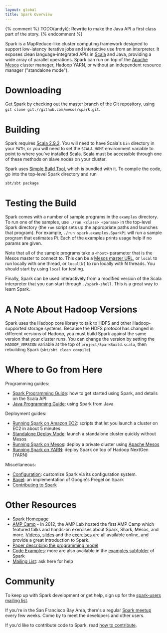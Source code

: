 ```yaml
---
layout: global
title: Spark Overview
---
```


{% comment %}
TODO(andyk): Rewrite to make the Java API a first class part of the story.
{% endcomment %}

Spark is a MapReduce-like cluster computing framework designed to support low-latency iterative jobs and interactive use from an interpreter. It exposes clean language-integrated APIs in [Scala](http://www.scala-lang.org) and Java, providing a wide array of parallel operations. Spark can run on top of the [Apache Mesos](http://incubator.apache.org/mesos/) cluster manager, Hadoop YARN, or without an independent resource manager ("standalone mode"). 

# Downloading

Get Spark by checking out the master branch of the Git repository, using `git clone git://github.com/mesos/spark.git`.

# Building

Spark requires [Scala 2.9.2](http://www.scala-lang.org/). You will need to have Scala's `bin` directory in your `PATH`,
or you will need to set the `SCALA_HOME` environment variable to point
to where you've installed Scala. Scala must be accessible through one
of these methods on slave nodes on your cluster.

Spark uses [Simple Build Tool](https://github.com/harrah/xsbt/wiki), which is bundled with it. To compile the code, go into the top-level Spark directory and run

    sbt/sbt package

# Testing the Build

Spark comes with a number of sample programs in the `examples` directory.
To run one of the samples, use `./run <class> <params>` in the top-level Spark directory
(the `run` script sets up the appropriate paths and launches that program).
For example, `./run spark.examples.SparkPi` will run a sample program that estimates Pi. Each of the
examples prints usage help if no params are given.

Note that all of the sample programs take a `<host>` parameter that is the Mesos master
to connect to. This can be a [Mesos master URL](http://www.github.com/mesos/mesos/wiki), or `local` to run locally with one
thread, or `local[N]` to run locally with N threads. You should start by using `local` for testing.

Finally, Spark can be used interactively from a modified version of the Scala interpreter that you can start through
`./spark-shell`. This is a great way to learn Spark.

# A Note About Hadoop Versions

Spark uses the Hadoop core library to talk to HDFS and other Hadoop-supported
storage systems. Because the HDFS protocol has changed in different versions of
Hadoop, you must build Spark against the same version that your cluster runs.
You can change the version by setting the `HADOOP_VERSION` variable at the top
of `project/SparkBuild.scala`, then rebuilding Spark (`sbt/sbt clean compile`).

# Where to Go from Here

Programming guides:
* [Spark Programming Guide]({{HOME_PATH}}scala-programming-guide.html): how to get started using Spark, and details on the Scala API
* [Java Programming Guide]({{HOME_PATH}}java-programming-guide.html): using Spark from Java

Deployment guides:
* [Running Spark on Amazon EC2]({{HOME_PATH}}ec2-scripts.html): scripts that let you launch a cluster on EC2 in about 5 minutes
* [Standalone Deploy Mode]({{HOME_PATH}}spark-standalone.html): launch a standalone cluster quickly without Mesos
* [Running Spark on Mesos]({{HOME_PATH}}running-on-mesos.html): deploy a private cluster using
    [Apache Mesos](http://incubator.apache.org/mesos)
* [Running Spark on YARN]({{HOME_PATH}}running-on-yarn.html): deploy Spark on top of Hadoop NextGen (YARN)

Miscellaneous:
* [Configuration]({{HOME_PATH}}configuration.html): customize Spark via its configuration system.
* [Bagel]({{HOME_PATH}}bagel-programming-guide.html): an implementation of Google's Pregel on Spark
* [Contributing to Spark](contributing-to-spark.html)

# Other Resources

* [Spark Homepage](http://www.spark-project.org)
* [AMP Camp](http://ampcamp.berkeley.edu/) - In 2012, the AMP Lab hosted the first AMP Camp which featured talks and hands-on exercises about Spark, Shark, Mesos, and more. [Videos, slides](http://ampcamp.berkeley.edu/agenda) and the [exercises](http://ampcamp.berkeley.edu/exercises) are all available online, and provide a great introduction to Spark.
* [Paper describing the programming model](http://www.cs.berkeley.edu/~matei/papers/2012/nsdi_spark.pdf)
* [Code Examples](http://spark-project.org/examples.html): more are also available in the [examples subfolder](https://github.com/mesos/spark/tree/master/examples/src/main/scala/spark/examples) of Spark
* [Mailing List](http://groups.google.com/group/spark-users): ask here for help

# Community

To keep up with Spark development or get help, sign up for the [spark-users mailing list](http://groups.google.com/group/spark-users).

If you're in the San Francisco Bay Area, there's a regular [Spark meetup](http://www.meetup.com/spark-users/) every few weeks. Come by to meet the developers and other users.

If you'd like to contribute code to Spark, read [how to contribute]({{HOME_PATH}}contributing-to-spark.html).
